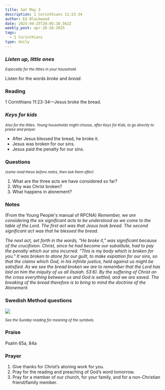 ```yaml
---
title: Sat May 3
description: 1 Corinthians 11:23-34
author: Ed Blackwood
date: 2025-04-25T20:05:38.562Z
weekly_post: apr-20-26-2025
tags:
  - 1 Corinthians
type: daily
---
```

### *Listen up, little ones*

<div><small><i>Especially for the littles in your household.</i></small></div>

Listen for the words *broke* and *bread*.

### Reading

1 Corinthians 11:23-34—Jesus broke the bread.

### *Keys for kids*

<div><small><i>Also for the littles. Young households might choose, after Keys for Kids, to go directly to praise and prayer.</i></small></div>

* After Jesus blessed the bread, he broke it.
* Jesus was broken for our sins.
* Jesus paid the penalty for our sins.

### Questions

<div><small><i>(some read these before notes, then ask them after)</i></small></div>

1. What are the three acts we have considered so far?
2. Why was Christ broken?
3. What happens in atonement?

### Notes

(From the Young People's manual of RPCNA) *Remember, we are considering the six significant acts to be understood as we come to the table of the Lord. The first act was that Jesus took bread. The second significant act was that he blessed the bread.*

*The next act, set forth in the words, "He broke it," was significant because of the crucifixion.  Christ, since he had become our substitute, had to pay the penalty which our sins incurred.  "This is my body which is broken for you."  It was broken to atone for our guilt, to make expiation for our sins, so that the claims which God, in his infinite justice, held against us might be satisfied.  As we see the bread broken we are to remember that the Lord has laid on him the iniquity of us all (Isaiah. 53:6).  By the suffering of Christ on the cross everything between us and God is settled, and we are saved.  The breaking of the bread therefore is to bring to mind the doctrine of the Atonement.*

### Swedish Method questions

![](/static/img/family_worship_study_ed-swedish_questions.png)

<div><small><i>See the Sunday reading for meaning of the symbols.</i></small></div>

### Praise

Psalm 65a, 84a

### Prayer

1. Give thanks for Christ’s atoning work for you.
2. Pray for the reading and preaching of God’s word tomorrow.
3. Pray for a member of our church, for your family, and for a non-Christian friend/family member.